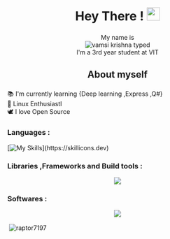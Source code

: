 <h1 align="center">Hey There ! <img src="https://user-images.githubusercontent.com/39955420/147578264-bae0526c-028a-49d2-8af8-d08bb4edbd2a.gif" height="30" width="30"></h2></h1>


###

<p align="center">My name is <br><img src="https://readme-typing-svg.demolab.com?font=Pixelify+Sans&size=35&pause=1000&color=22F755&center=true&vCenter=true&width=230&lines=Vamsi+Krishna" alt="vamsi krishna typed" /></a><br> I'm a 3rd year student at VIT </p>

###

<h2 align="center">About myself</h2>

###

<p align="left">📚 I'm currently learning {Deep learning ,Express ,Q#}<br>🐧 Linux EnthusiastI <br>🕊️ I love Open Source</p>

<!-- <p align="left"> <a href="https://getbootstrap.com" target="_blank" rel="noreferrer"> <img src="https://raw.githubusercontent.com/devicons/devicon/master/icons/bootstrap/bootstrap-plain-wordmark.svg" alt="bootstrap" width="40" height="40"/> </a> <a href="https://www.cprogramming.com/" target="_blank" rel="noreferrer"> <img src="https://raw.githubusercontent.com/devicons/devicon/master/icons/c/c-original.svg" alt="c" width="40" height="40"/> </a> <a href="https://www.w3schools.com/cpp/" target="_blank" rel="noreferrer"> <img src="https://raw.githubusercontent.com/devicons/devicon/master/icons/cplusplus/cplusplus-original.svg" alt="cplusplus" width="40" height="40"/> </a> <a href="https://www.w3schools.com/css/" target="_blank" rel="noreferrer"> <img src="https://raw.githubusercontent.com/devicons/devicon/master/icons/css3/css3-original-wordmark.svg" alt="css3" width="40" height="40"/> </a> <a href="https://expressjs.com" target="_blank" rel="noreferrer"> <img src="https://raw.githubusercontent.com/devicons/devicon/master/icons/express/express-original-wordmark.svg" alt="express" width="40" height="40"/> </a> <a href="https://www.figma.com/" target="_blank" rel="noreferrer"> <img src="https://www.vectorlogo.zone/logos/figma/figma-icon.svg" alt="figma" width="40" height="40"/> </a> <a href="https://git-scm.com/" target="_blank" rel="noreferrer"> <img src="https://www.vectorlogo.zone/logos/git-scm/git-scm-icon.svg" alt="git" width="40" height="40"/> </a> <a href="https://www.w3.org/html/" target="_blank" rel="noreferrer"> <img src="https://raw.githubusercontent.com/devicons/devicon/master/icons/html5/html5-original-wordmark.svg" alt="html5" width="40" height="40"/> </a> <a href="https://developer.mozilla.org/en-US/docs/Web/JavaScript" target="_blank" rel="noreferrer"> <img src="https://raw.githubusercontent.com/devicons/devicon/master/icons/javascript/javascript-original.svg" alt="javascript" width="40" height="40"/> </a> <a href="https://www.linux.org/" target="_blank" rel="noreferrer"> <img src="https://raw.githubusercontent.com/devicons/devicon/master/icons/linux/linux-original.svg" alt="linux" width="40" height="40"/> </a> <a href="https://nodejs.org" target="_blank" rel="noreferrer"> <img src="https://raw.githubusercontent.com/devicons/devicon/master/icons/nodejs/nodejs-original-wordmark.svg" alt="nodejs" width="40" height="40"/> </a> <a href="https://pandas.pydata.org/" target="_blank" rel="noreferrer"> <img src="https://raw.githubusercontent.com/devicons/devicon/2ae2a900d2f041da66e950e4d48052658d850630/icons/pandas/pandas-original.svg" alt="pandas" width="40" height="40"/> </a> <a href="https://www.python.org" target="_blank" rel="noreferrer"> <img src="https://raw.githubusercontent.com/devicons/devicon/master/icons/python/python-original.svg" alt="python" width="40" height="40"/> </a> <a href="https://pytorch.org/" target="_blank" rel="noreferrer"> <img src="https://www.vectorlogo.zone/logos/pytorch/pytorch-icon.svg" alt="pytorch" width="40" height="40"/> </a> <a href="https://reactjs.org/" target="_blank" rel="noreferrer"> <img src="https://raw.githubusercontent.com/devicons/devicon/master/icons/react/react-original-wordmark.svg" alt="react" width="40" height="40"/> </a> <a href="https://scikit-learn.org/" target="_blank" rel="noreferrer"> <img src="https://upload.wikimedia.org/wikipedia/commons/0/05/Scikit_learn_logo_small.svg" alt="scikit_learn" width="40" height="40"/> </a> <a href="https://tailwindcss.com/" target="_blank" rel="noreferrer"> <img src="https://www.vectorlogo.zone/logos/tailwindcss/tailwindcss-icon.svg" alt="tailwind" width="40" height="40"/> </a> <a href="https://www.tensorflow.org" target="_blank" rel="noreferrer"> <img src="https://www.vectorlogo.zone/logos/tensorflow/tensorflow-icon.svg" alt="tensorflow" width="40" height="40"/> </a> </p> -->
<p align="center">
<h3 align="left">Languages :</h3>

  
[![My Skills ](https://skillicons.dev/icons?i=js,html,css,bash,cpp,java,figma,git,go,htmx,latex,lua,md,mysql,py,ts,)](https://skillicons.dev)
</p>
<h3 align="left">Libraries ,Frameworks and Build tools  :</h3>

<p align="center">
  <a href="https://skillicons.dev">
    <img src="https://skillicons.dev/icons?i=bootstrap,express,maven,vite,nextjs,nodejs,npm,pnpm,pytorch,react,sklearn,tailwind,tensorflow)](https://skillicons.dev" />
  </a>
</p>
<h3 align="left">Softwares  :</h3>

<p align="center">
    <a href="https://skillicons.dev">

 <img src="https://skillicons.dev/icons?i=androidstudio,aws,debian,discord,docker,eclipse,figma,gcp,git,github,grafana,jenkins,kali,kubernetes,linux,mongodb,neovim,nginx,npm,notion,ps,pnpm,postman,replit,vim,vercel,vscode,wordpress,)](https://skillicons.dev" />

</a>
</p>
<p>&nbsp;<img align="center" src="https://github-readme-stats.vercel.app/api?username=raptor7197&show_icons=true&locale=en" alt="raptor7197" /></p>

